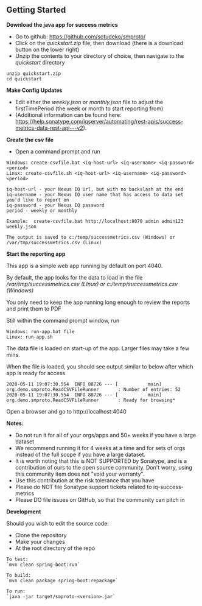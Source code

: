 
## Getting Started

**Download the java app for success metrics**
  * Go to github:  https://github.com/sotudeko/smproto/
  * Click on the *quickstart.zip* file, then download (there is a download button on the lower right)
  * Unzip the contents to your directory of choice, then navigate to the *quickstart* directory

```
unzip quickstart.zip
cd quickstart
```

**Make Config Updates**

 * Edit either the *weekly.json* or *monthly.json* file to adjust the firstTimePeriod (the week or month to start reporting from) 
 * (Additional information can be found here: https://help.sonatype.com/iqserver/automating/rest-apis/success-metrics-data-rest-api---v2).

**Create the csv file**
 * Open a command prompt and run 

```
Windows: create-csvfile.bat <iq-host-url> <iq-username> <iq-password> <period>
Linux: create-csvfile.sh <iq-host-url> <iq-username> <iq-password> <period>

iq-host-url - your Nexus IQ Url, but with no backslash at the end
iq-username - your Nexus IQ user name that has access to data set you'd like to report on
iq-password - your Nexus IQ password
period - weekly or monthly

Example:  create-csvfile.bat http://localhost:8070 admin admin123 weekly.json

The output is saved to c:/temp/successmetrics.csv (Windows) or /var/tmp/successmetrics.csv (Linux)
```

**Start the reporting app**
   
   This app is a simple web app running by default on port 4040. 
   
   By default, the app looks for the data to load in the file */var/tmp/successmetrics.csv (LInux) or c:/temp/successmetrics.csv (Windows)*

   You only need to keep the app running long enough to review the reports and print them to PDF

   Still within the command prompt window, run
```
Windows: run-app.bat file  
Linux: run-app.sh
```

The data file is loaded on start-up of the app. Larger files may take a few mins.

When the file is loaded, you should see output similar to below after which app is ready for access

```
2020-05-11 19:07:30.554  INFO 88726 --- [           main] org.demo.smproto.ReadCSVFileRunner       : Number of entries: 52
2020-05-11 19:07:30.554  INFO 88726 --- [           main] org.demo.smproto.ReadCSVFileRunner       : Ready for browsing*
```

Open a browser and go to http://localhost:4040

**Notes:**  
  * Do not run it for all of your orgs/apps and 50+ weeks if you have a large dataset
  * We recommend running it for 4 weeks at a time and for sets of orgs instead of the full scope if you have a large dataset.
  * It is worth noting that this is NOT SUPPORTED by Sonatype, and is a contribution of ours to the open source community.  Don't worry, using this community item does not "void your warranty".
  * Use this contribution at the risk tolerance that you have
  * Please do NOT file Sonatype support tickets related to iq-success-metrics
  * Please DO file issues on GitHub, so that the community can pitch in



**Development**

Should you wish to edit the source code: 

  * Clone the repository
  * Make your changes
  * At the root directory of the repo
```
To test:
`mvn clean spring-boot:run`

To build:
`mvn clean package spring-boot:repackage`

To run:
`java -jar target/smproto-<version>.jar`
```


